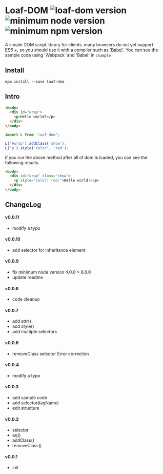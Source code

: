 # Loaf-DOM ![loaf-dom version](https://img.shields.io/badge/version-v0.0.9-green.svg) ![minimum node version](https://img.shields.io/badge/node-v6.0.0-orange.svg) ![minimum npm version](https://img.shields.io/badge/npm-v3.8.6-orange.svg)
A simple DOM script library for clients.
many browsers do not yet support ES6 +, so you should use it with a compiler such as ['Babel'](https://github.com/babel/babel).
You can see the sample code using 'Webpack' and 'Babel' in `/sample`

## Install
```
npm install --save loaf-dom
```

## Intro
```html
<body>
  <div id="wrap">
    <p>Hello world!</p>
  </div>
</body>
```

```js
import L from 'loaf-dom';

L('#wrap').addClass('show');
L('p').style('color', 'red');
```

if you run the above method after all of dom is loaded, you can see the following results.

```html
<body>
  <div id="wrap" class="show">
    <p style="color: red;">Hello world!</p>
  </div>
</body>
```


## ChangeLog

#### v0.0.11
* modify a typo

#### v0.0.10
* add selector for inheritance element

#### v0.0.9
* fix minimum node version 4.0.0 > 6.0.0
* update readme

#### v0.0.8
* code cleanup

#### v0.0.7
* add attr()
* add style()
* add multiple selectors

#### v0.0.6
* removeClass selector Error correction

#### v0.0.4
* modify a typo

#### v0.0.3
* add sample code
* add selector(tagName)
* edit structure

#### v0.0.2
* selector
* eq()
* addClass()
* removeClass()

#### v0.0.1
* init